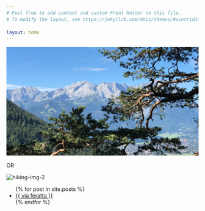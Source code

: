```yaml
---
# Feel free to add content and custom Front Matter to this file.
# To modify the layout, see https://jekyllrb.com/docs/themes/#overriding-theme-defaults

layout: home
---
```

![Wetterstein](/assets/img/hiking/Wetterstein-jul.JPG)

OR

![hiking-img-2](/assets/img/hiking/hiking-img-2.jpg)


<ul>
  {% for post in site.posts %}
    <li>
      <a href="{{ https://clemjar.github.io/hikingblog.github.io/via-ferrata/ }}">{{ via feratta  }}</a>
    </li>
  {% endfor %}
</ul>
